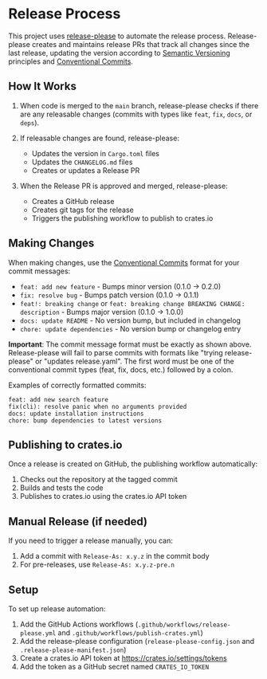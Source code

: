 # Release Process

This project uses [release-please](https://github.com/googleapis/release-please) to automate the release process. Release-please creates and maintains release PRs that track all changes since the last release, updating the version according to [Semantic Versioning](https://semver.org/) principles and [Conventional Commits](https://www.conventionalcommits.org/).

## How It Works

1. When code is merged to the `main` branch, release-please checks if there are any releasable changes (commits with types like `feat`, `fix`, `docs`, or `deps`).

2. If releasable changes are found, release-please:
   - Updates the version in `Cargo.toml` files
   - Updates the `CHANGELOG.md` files
   - Creates or updates a Release PR

3. When the Release PR is approved and merged, release-please:
   - Creates a GitHub release
   - Creates git tags for the release
   - Triggers the publishing workflow to publish to crates.io

## Making Changes

When making changes, use the [Conventional Commits](https://www.conventionalcommits.org/) format for your commit messages:

- `feat: add new feature` - Bumps minor version (0.1.0 → 0.2.0)
- `fix: resolve bug` - Bumps patch version (0.1.0 → 0.1.1)
- `feat!: breaking change` or `feat: breaking change BREAKING CHANGE: description` - Bumps major version (0.1.0 → 1.0.0)
- `docs: update README` - No version bump, but included in changelog
- `chore: update dependencies` - No version bump or changelog entry

**Important**: The commit message format must be exactly as shown above. Release-please will fail to parse commits with formats like "trying release-please" or "updates release.yaml". The first word must be one of the conventional commit types (feat, fix, docs, etc.) followed by a colon.

Examples of correctly formatted commits:
```
feat: add new search feature
fix(cli): resolve panic when no arguments provided
docs: update installation instructions
chore: bump dependencies to latest versions
```

## Publishing to crates.io

Once a release is created on GitHub, the publishing workflow automatically:

1. Checks out the repository at the tagged commit
2. Builds and tests the code
3. Publishes to crates.io using the crates.io API token

## Manual Release (if needed)

If you need to trigger a release manually, you can:

1. Add a commit with `Release-As: x.y.z` in the commit body
2. For pre-releases, use `Release-As: x.y.z-pre.n`

## Setup

To set up release automation:

1. Add the GitHub Actions workflows (`.github/workflows/release-please.yml` and `.github/workflows/publish-crates.yml`)
2. Add the release-please configuration (`release-please-config.json` and `.release-please-manifest.json`)
3. Create a crates.io API token at https://crates.io/settings/tokens
4. Add the token as a GitHub secret named `CRATES_IO_TOKEN`
